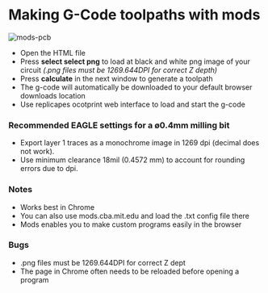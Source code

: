 # Making G-Code toolpaths with mods

![mods-pcb](https://github.com/fellesverkstedet/fabricatable-machines/blob/master/hank-medium-format-cnc/img/mods-pcb.png)

* Open the HTML file
* Press **select select png** to load at black and white png image of your circuit *(.png files must be 1269.644DPI for correct Z depth)*
* Press **calculate** in the next window to generate a toolpath
* The g-code will automatically be downloaded to your default browser downloads location
* Use replicapes ocotprint web interface to load and start the g-code

### Recommended EAGLE settings for a ø0.4mm milling bit
* Export layer 1 traces as a monochrome image in 1269 dpi (decimal does not work). 
* Use minimum clearance 18mil (0.4572 mm) to account for rounding errors due to dpi.  

### Notes

* Works best in Chrome
* You can also use mods.cba.mit.edu and load the .txt config file there
* Mods enables you to make custom programs easily in the browser

### Bugs

* .png files must be 1269.644DPI for correct Z dept
* The page in Chrome often needs to be reloaded before opening a program
